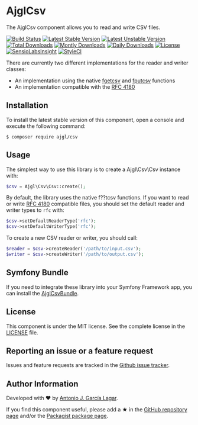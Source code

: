 AjglCsv
=======

The AjglCsv component allows you to read and write CSV files.

[![Build Status](https://github.com/ajgarlag/AjglCsv/workflows/test/badge.svg?branch=master)](https://github.com/ajgarlag/AjglCsv/actions)
[![Latest Stable Version](https://poser.pugx.org/ajgl/csv/v/stable.png)](https://packagist.org/packages/ajgl/csv)
[![Latest Unstable Version](https://poser.pugx.org/ajgl/csv/v/unstable.png)](https://packagist.org/packages/ajgl/csv)
[![Total Downloads](https://poser.pugx.org/ajgl/csv/downloads.png)](https://packagist.org/packages/ajgl/csv)
[![Montly Downloads](https://poser.pugx.org/ajgl/csv/d/monthly.png)](https://packagist.org/packages/ajgl/csv)
[![Daily Downloads](https://poser.pugx.org/ajgl/csv/d/daily.png)](https://packagist.org/packages/ajgl/csv)
[![License](https://poser.pugx.org/ajgl/csv/license.png)](https://packagist.org/packages/ajgl/csv)
[![SensioLabsInsight](https://insight.sensiolabs.com/projects/47a8fbe8-c9f7-48d8-a0e7-4b3906d8e48f/mini.png)](https://insight.sensiolabs.com/projects/47a8fbe8-c9f7-48d8-a0e7-4b3906d8e48f)
[![StyleCI](https://styleci.io/repos/6671306/shield)](https://styleci.io/repos/6671306)

There are currently two different implementations for the reader and writer classes:

 * An implementation using the native [fgetcsv] and [fputcsv] functions
 * An implementation compatible with the [RFC 4180]


Installation
------------

To install the latest stable version of this component, open a console and execute the following command:
```
$ composer require ajgl/csv
```


Usage
-----

The simplest way to use this library is to create a Ajgl\Csv\Csv instance with:
```php
$csv = Ajgl\Csv\Csv::create();
```

By default, the library uses the native f??tcsv functions. If you want to read
or write [RFC 4180] compatible files, you should set the default reader and writer
types to ```rfc``` with:
```php
$csv->setDefaultReaderType('rfc');
$csv->setDefaultWriterType('rfc');
```

To create a new CSV reader or writer, you should call:
```php
$reader = $csv->createReader('/path/to/input.csv');
$writer = $csv->createWriter('/path/to/output.csv');
```


Symfony Bundle
--------------

If you need to integrate these library into your Symfony Framework app, you
can install the [AjglCsvBundle].


License
-------

This component is under the MIT license. See the complete license in the [LICENSE] file.


Reporting an issue or a feature request
---------------------------------------

Issues and feature requests are tracked in the [Github issue tracker].


Author Information
------------------

Developed with ♥ by [Antonio J. García Lagar].

If you find this component useful, please add a ★ in the [GitHub repository page] and/or the [Packagist package page].

[fgetcsv]: http://www.php.net/manual/function.fgetcsv.php
[fputcsv]: http://www.php.net/manual/function.fputcsv.php
[RFC 4180]: https://tools.ietf.org/html/rfc4180
[AjglCsvBundle]: https://github.com/ajgarlag/AjglCsvBundle
[LICENSE]: LICENSE
[Github issue tracker]: https://github.com/ajgarlag/AjglCsv/issues
[Antonio J. García Lagar]: http://aj.garcialagar.es
[GitHub repository page]: https://github.com/ajgarlag/AjglCsv
[Packagist package page]: https://packagist.org/packages/ajgl/csv
